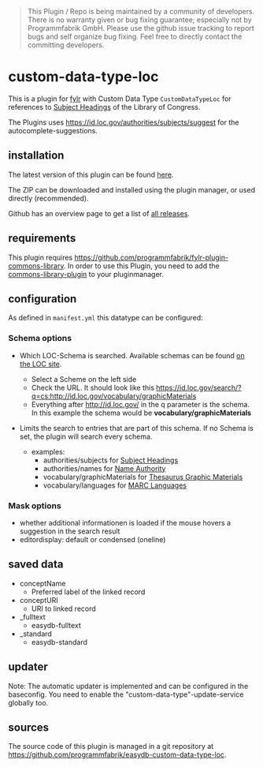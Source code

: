 > This Plugin / Repo is being maintained by a community of developers.
There is no warranty given or bug fixing guarantee; especially not by
Programmfabrik GmbH. Please use the github issue tracking to report bugs
and self organize bug fixing. Feel free to directly contact the committing
developers.

# custom-data-type-loc

This is a plugin for [fylr](https://docs.fylr.io/) with Custom Data Type `CustomDataTypeLoc` for references to [Subject Headings](https://id.loc.gov/search/?q=cs:http://id.loc.gov/authorities/subjects) of the Library of Congress.

The Plugins uses <https://id.loc.gov/authorities/subjects/suggest> for the autocomplete-suggestions.

## installation

The latest version of this plugin can be found [here](https://github.com/programmfabrik/fylr-plugin-custom-data-type-loc/releases/latest/download/customDataTypeLoc.zip).

The ZIP can be downloaded and installed using the plugin manager, or used directly (recommended).

Github has an overview page to get a list of [all releases](https://github.com/programmfabrik/fylr-plugin-custom-data-type-loc/releases/).

## requirements
This plugin requires https://github.com/programmfabrik/fylr-plugin-commons-library. In order to use this Plugin, you need to add the [commons-library-plugin](https://github.com/programmfabrik/fylr-plugin-commons-library) to your pluginmanager.

## configuration

As defined in `manifest.yml` this datatype can be configured:

### Schema options

* Which LOC-Schema is searched. Available schemas can be found [on the LOC site](https://id.loc.gov/search/).
    * Select a Scheme on the left side
    * Check the URL. It should look like this https://id.loc.gov/search/?q=cs:http://id.loc.gov/vocabulary/graphicMaterials
    * Everything after http://id.loc.gov/ in the q parameter is the schema. In this example the schema would be **vocabulary/graphicMaterials**

* Limits the search to entries that are part of this schema. If no Schema is set, the plugin will search every schema.
     * examples:
        * authorities/subjects for [Subject Headings](https://id.loc.gov/search/?q=cs:http://id.loc.gov/authorities/subjects)
        * authorities/names for [Name Authority](https://id.loc.gov/search/?q=cs:http://id.loc.gov/authorities/names)
        * vocabulary/graphicMaterials for [Thesaurus Graphic Materials](https://id.loc.gov/search/?q=cs:http://id.loc.gov/vocabulary/graphicMaterials)
        * vocabulary/languages for [MARC Languages](https://id.loc.gov/search/?q=cs:http://id.loc.gov/vocabulary/languages)

### Mask options

* whether additional informationen is loaded if the mouse hovers a suggestion in the search result
* editordisplay: default or condensed (oneline)

## saved data
* conceptName
    * Preferred label of the linked record
* conceptURI
    * URI to linked record
* _fulltext
    * easydb-fulltext
* _standard
    * easydb-standard

## updater
Note: The automatic updater is implemented and can be configured in the baseconfig. You need to enable the "custom-data-type"-update-service globally too.



## sources

The source code of this plugin is managed in a git repository at <https://github.com/programmfabrik/easydb-custom-data-type-loc>.

